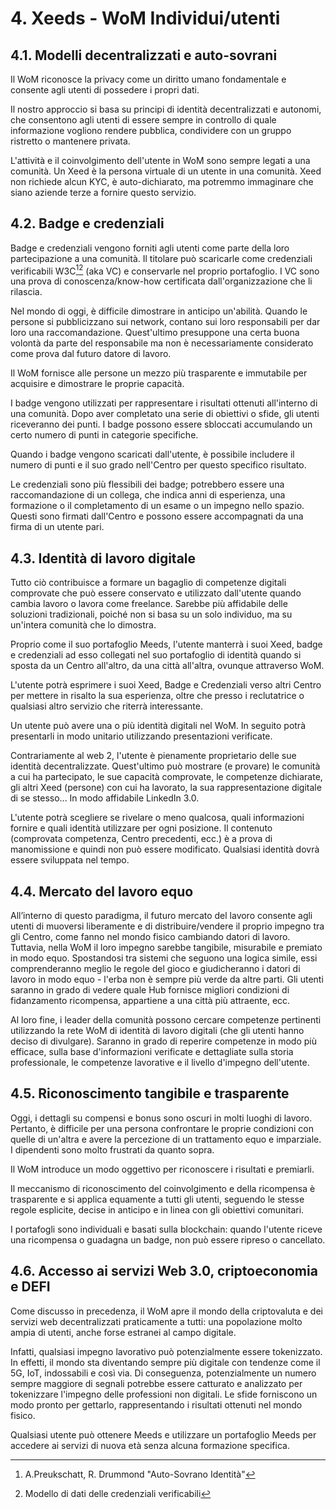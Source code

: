 # 4. Xeeds - WoM Individui/utenti

## 4.1. Modelli decentralizzati e auto-sovrani

Il WoM riconosce la privacy come un diritto umano fondamentale e consente agli utenti di possedere i propri dati.

Il nostro approccio si basa su principi di identità decentralizzati e autonomi, che consentono agli utenti di essere sempre in controllo di quale informazione vogliono rendere pubblica, condividere con un gruppo ristretto o mantenere privata.

L'attività e il coinvolgimento dell'utente in WoM sono sempre legati a una comunità. Un Xeed è la persona virtuale di un utente in una comunità. Xeed non richiede alcun KYC, è auto-dichiarato, ma potremmo immaginare che siano aziende terze a fornire questo servizio.

## 4.2. Badge e credenziali

Badge e credenziali vengono forniti agli utenti come parte della loro partecipazione a una comunità. Il titolare può scaricarle come credenziali verificabili W3C[^7][^8] (aka VC) e conservarle nel proprio portafoglio. I VC sono una prova di conoscenza/know-how certificata dall'organizzazione che li rilascia.

Nel mondo di oggi, è difficile dimostrare in anticipo un'abilità. Quando le persone si pubblicizzano sui network, contano sui loro responsabili per dar loro una raccomandazione. Quest'ultimo presuppone una certa buona volontà da parte del responsabile ma non è necessariamente considerato come prova dal futuro datore di lavoro.

Il WoM fornisce alle persone un mezzo più trasparente e immutabile per acquisire e dimostrare le proprie capacità.

I badge vengono utilizzati per rappresentare i risultati ottenuti all'interno di una comunità. Dopo aver completato una serie di obiettivi o sfide, gli utenti riceveranno dei punti. I badge possono essere sbloccati accumulando un certo numero di punti in categorie specifiche.

Quando i badge vengono scaricati dall'utente, è possibile includere il numero di punti e il suo grado nell'Centro per questo specifico risultato.

Le credenziali sono più flessibili dei badge; potrebbero essere una raccomandazione di un collega, che indica anni di esperienza, una formazione o il completamento di un esame o un impegno nello spazio. Questi sono firmati dall'Centro e possono essere accompagnati da una firma di un utente pari.

## 4.3. Identità di lavoro digitale

Tutto ciò contribuisce a formare un bagaglio di competenze digitali comprovate che può essere conservato e utilizzato dall'utente quando cambia lavoro o lavora come freelance. Sarebbe più affidabile delle soluzioni tradizionali, poiché non si basa su un solo individuo, ma su un'intera comunità che lo dimostra.

Proprio come il suo portafoglio Meeds, l'utente manterrà i suoi Xeed, badge e credenziali ad esso collegati nel suo portafoglio di identità quando si sposta da un Centro all'altro, da una città all'altra, ovunque attraverso WoM.

L'utente potrà esprimere i suoi Xeed, Badge e Credenziali verso altri Centro per mettere in risalto la sua esperienza, oltre che presso i reclutatrice o qualsiasi altro servizio che riterrà interessante.

Un utente può avere una o più identità digitali nel WoM. In seguito potrà presentarli in modo unitario utilizzando presentazioni verificate.

Contrariamente al web 2, l'utente è pienamente proprietario delle sue identità decentralizzate. Quest'ultimo può mostrare (e provare) le comunità a cui ha partecipato, le sue capacità comprovate, le competenze dichiarate, gli altri Xeed (persone) con cui ha lavorato, la sua rappresentazione digitale di se stesso... In modo affidabile LinkedIn 3.0.

L'utente potrà scegliere se rivelare o meno qualcosa, quali informazioni fornire e quali identità utilizzare per ogni posizione. Il contenuto (comprovata competenza, Centro precedenti, ecc.) è a prova di manomissione e quindi non può essere modificato. Qualsiasi identità dovrà essere sviluppata nel tempo.

## 4.4. Mercato del lavoro equo

All’interno di questo paradigma, il futuro mercato del lavoro consente agli utenti di muoversi liberamente e di distribuire/vendere il proprio impegno tra gli Centro, come fanno nel mondo fisico cambiando datori di lavoro. Tuttavia, nella WoM il loro impegno sarebbe tangibile, misurabile e premiato in modo equo. Spostandosi tra sistemi che seguono una logica simile, essi comprenderanno meglio le regole del gioco e giudicheranno i datori di lavoro in modo equo - l'erba non è sempre più verde da altre parti. Gli utenti saranno in grado di vedere quale Hub fornisce migliori condizioni di fidanzamento ricompensa, appartiene a una città più attraente, ecc.

Al loro fine, i leader della comunità possono cercare competenze pertinenti utilizzando la rete WoM di identità di lavoro digitali (che gli utenti hanno deciso di divulgare). Saranno in grado di reperire competenze in modo più efficace, sulla base d'informazioni verificate e dettagliate sulla storia professionale, le competenze lavorative e il livello d'impegno dell'utente.

## 4.5. Riconoscimento tangibile e trasparente

Oggi, i dettagli su compensi e bonus sono oscuri in molti luoghi di lavoro. Pertanto, è difficile per una persona confrontare le proprie condizioni con quelle di un'altra e avere la percezione di un trattamento equo e imparziale. I dipendenti sono molto frustrati da quanto sopra.

Il WoM introduce un modo oggettivo per riconoscere i risultati e premiarli.

Il meccanismo di riconoscimento del coinvolgimento e della ricompensa è trasparente e si applica equamente a tutti gli utenti, seguendo le stesse regole esplicite, decise in anticipo e in linea con gli obiettivi comunitari.

I portafogli sono individuali e basati sulla blockchain: quando l'utente riceve una ricompensa o guadagna un badge, non può essere ripreso o cancellato.

## 4.6. Accesso ai servizi Web 3.0, criptoeconomia e DEFI

Come discusso in precedenza, il WoM apre il mondo della criptovaluta e dei servizi web decentralizzati praticamente a tutti: una popolazione molto ampia di utenti, anche forse estranei al campo digitale.

Infatti, qualsiasi impegno lavorativo può potenzialmente essere tokenizzato. In effetti, il mondo sta diventando sempre più digitale con tendenze come il 5G, IoT, indossabili e così via. Di conseguenza, potenzialmente un numero sempre maggiore di segnali potrebbe essere catturato e analizzato per tokenizzare l'impegno delle professioni non digitali. Le sfide forniscono un modo pronto per gettarlo, rappresentando i risultati ottenuti nel mondo fisico.

Qualsiasi utente può ottenere Meeds e utilizzare un portafoglio Meeds per accedere ai servizi di nuova età senza alcuna formazione specifica.

[^7]: A.Preukschatt, R. Drummond "Auto-Sovrano Identità"
[^8]: Modello di dati delle credenziali verificabili
